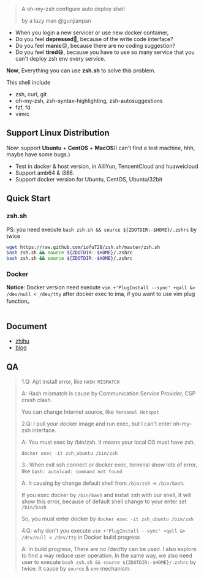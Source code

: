 > A oh-my-zsh configure auto deploy shell
>
> by a lazy man @gunjianpan

- When you login a new servicer or use new docker container,
- Do you feel **depressed**🙉, because of the write code interface?
- Do you feel **manic**😡, because there are no coding suggestion?
- Do you feel **tired**😷, because you have to use so many service that you can't deploy zsh env every service.

**Now**, Everything you can use **zsh.sh** to solve this problem.

This shell include

- zsh, curl, git
- oh-my-zsh, zsh-syntax-highlighting, zsh-autosuggestions
- fzf, fd
- vimrc

## Support Linux Distribution

Now: support **Ubuntu** + **CentOS** + **MacOS**(I can't find a test machine, hhh, maybe have some bugs.)

- Test in docker & host version, in AiliYun, TencentCloud and huaweicloud
- Support amb64 & i386.
- Support docker version for Ubuntu, CentOS, Ubuntu/32bit

## Quick Start

### zsh.sh

PS: you need execute `bash zsh.sh && source ${ZDOTDIR:-$HOME}/.zshrc` by twice

```bash
wget https://raw.github.com/iofu728/zsh.sh/master/zsh.sh
bash zsh.sh && source ${ZDOTDIR:-$HOME}/.zshrc
bash zsh.sh && source ${ZDOTDIR:-$HOME}/.zshrc
```

### Docker

**Notice**: Docker version need execute `vim +'PlugInstall --sync' +qall &> /dev/null < /dev/tty` after docker exec to ima, if you want to use vim plug function。

```bash

```

## Document

- [zhihu](https://zhuanlan.zhihu.com/p/53380250)
- [blog](https://wyydsb.xin/other/terminal.html)

## QA

> 1.Q: Apt install error, like `HASH MISMATCH`
>
> A: Hash mismatch is cause by Communication Service Provider, CSP crash clash.
>
> You can change Internet source, like `Personal Hotspot`
>
> 2.Q: I pull your docker image and run exec, but I can't enter oh-my-zsh interface.
>
> A: You must exec by /bin/zsh. It means your local OS must have zsh.
>
> `docker exec -it zsh_ubuntu /bin/zsh`
>
> 3.: When exit ssh connect or docker exec, terminal show lots of error, like `bash: autoload: command not found`
>
> A: It causing by change default shell from `/bin/zsh` -> `/bin/bash`.
>
> If you exec docker by `/bin/bash` and install zsh with our shell, It will show this error,
> because of default shell change to your enter set `/bin/bash`
>
> So, you must enter docker by `docker exec -it zsh_ubuntu /bin/zsh`
>
> 4.Q: why don't you execute `vim +'PlugInstall --sync' +qall &> /dev/null < /dev/tty` in Docker build progress
>
> A: In build progress, There are no /dev/tty can be used. I also explore to find a way reduce user operation.
> In the same way, we also need user to execute `bash zsh.sh && source ${ZDOTDIR:-$HOME}/.zshrc` by twice.
> It cause by `source` & `env` mechanism.
